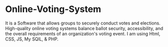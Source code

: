 # Online-Voting-System
It is a Software that allows groups to securely conduct votes and elections. High-quality online voting systems balance ballot security, accessibility, and the overall requirements of an organization's voting event. I am using Html, CSS, JS, My SQlL, &amp; PHP.
